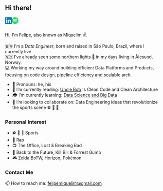 <!--
**felipemiquelim/felipemiquelim** is a ✨ _special_ ✨ repository because its `README.md` (this file) appears on your GitHub profile.
-->

## Hi there! 
<a href="https://www.linkedin.com/in/felipemiquelim/">
  <img align="left" alt="Felipe's LinkedIN" width="22px" src="https://raw.githubusercontent.com/felipemiquelim/felipemiquelim/main/images/linkedin.svg"/>
</a>
<a href="https://open.spotify.com/user/11152982022?si=z6ihelXOTIylxiMkIXmW6g">
<img align="left" alt="Felipe's Spotify" width="22px" src="https://raw.githubusercontent.com/felipemiquelim/felipemiquelim/main/images/spotify.svg"/>
</a>
<br/><br/>

Hi, I'm Felipe, also known as Miquelim :v:. 

:brazil: I'm a *Data Engineer*, born and raised in São Paulo, Brazil, where I currently live.  
:norway: I've already seen some northern lights :milky_way: in my days living in Ålesund, Norway.  
:computer: Working my way around building efficient Data Platforms and Products, focusing on code design, pipeline efficiency and scalable arch.

- :speech_balloon: Pronouns: he, his
- :book: I’m currently reading: [Uncle Bob](http://cleancoder.com/products) 's Clean Code and Clean Architecture
- :mortar_board: I’m currently learning: [Data Science and Big Data](https://www.pucminas.br/PucVirtual/Pos-Graduacao/Documents/Ci%c3%aancia%20de%20Dados%20e%20Big%20Data.pdf)
- :metal: I’m looking to collaborate on: Data Engineering ideas that revolutionize the sports scene :soccer: :football: :basketball:

### Personal Interest
- :soccer: :football: :basketball: Sports
- :musical_note: Rap
- :tv: The Office, Lost & Breaking Bad
- :cinema: Back to the Future, Kill Bill & Forrest Gump
- :video_game: Zelda BoTW, Horizon, Pokémon

### Contact Me
:mailbox: How to reach me: <felipemiquelim@gmail.com>